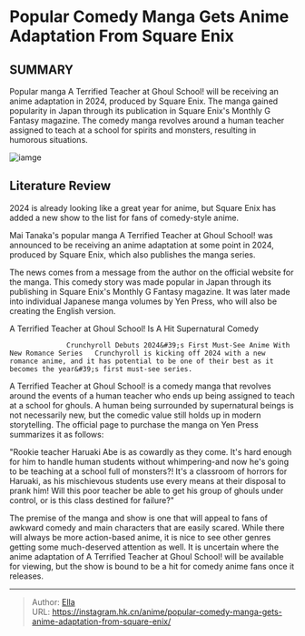 # Popular Comedy Manga Gets Anime Adaptation From Square Enix


## SUMMARY 



  Popular manga A Terrified Teacher at Ghoul School! will be receiving an anime adaptation in 2024, produced by Square Enix.   The manga gained popularity in Japan through its publication in Square Enix&#39;s Monthly G Fantasy magazine.   The comedy manga revolves around a human teacher assigned to teach at a school for spirits and monsters, resulting in humorous situations.  

![iamge](https://static1.srcdn.com/wordpress/wp-content/uploads/2023/12/a-terrified-teacher-at-ghoul-school.jpg)

## Literature Review

2024 is already looking like a great year for anime, but Square Enix has added a new show to the list for fans of comedy-style anime.




Mai Tanaka&#39;s popular manga A Terrified Teacher at Ghoul School! was announced to be receiving an anime adaptation at some point in 2024, produced by Square Enix, which also publishes the manga series.




The news comes from a message from the author on the official website for the manga. This comedy story was made popular in Japan through its publishing in Square Enix&#39;s Monthly G Fantasy magazine. It was later made into individual Japanese manga volumes by Yen Press, who will also be creating the English version.


 A Terrified Teacher at Ghoul School! Is A Hit Supernatural Comedy 
          

                  Crunchyroll Debuts 2024&#39;s First Must-See Anime With New Romance Series   Crunchyroll is kicking off 2024 with a new romance anime, and it has potential to be one of their best as it becomes the year&#39;s first must-see series.   

A Terrified Teacher at Ghoul School! is a comedy manga that revolves around the events of a human teacher who ends up being assigned to teach at a school for ghouls. A human being surrounded by supernatural beings is not necessarily new, but the comedic value still holds up in modern storytelling. The official page to purchase the manga on Yen Press summarizes it as follows:





&#34;Rookie teacher Haruaki Abe is as cowardly as they come. It&#39;s hard enough for him to handle human students without whimpering-and now he&#39;s going to be teaching at a school full of monsters?! It&#39;s a classroom of horrors for Haruaki, as his mischievous students use every means at their disposal to prank him! Will this poor teacher be able to get his group of ghouls under control, or is this class destined for failure?&#34;


The premise of the manga and show is one that will appeal to fans of awkward comedy and main characters that are easily scared. While there will always be more action-based anime, it is nice to see other genres getting some much-deserved attention as well. It is uncertain where the anime adaptation of A Terrified Teacher at Ghoul School! will be available for viewing, but the show is bound to be a hit for comedy anime fans once it releases.



---

> Author: [Ella](https://instagram.hk.cn/)  
> URL: https://instagram.hk.cn/anime/popular-comedy-manga-gets-anime-adaptation-from-square-enix/  

